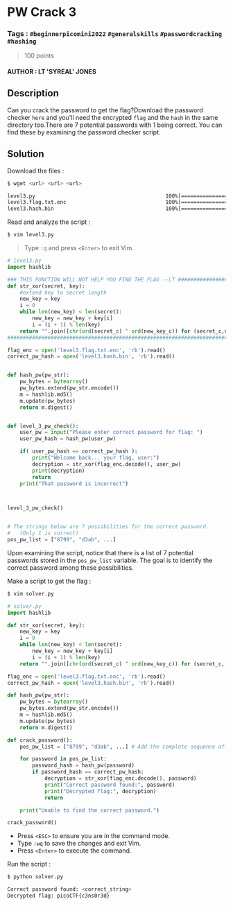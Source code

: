 # PW Crack 3

### Tags : `#beginnerpicomini2022` `#generalskills` `#passwordcracking` `#hashing`

> 100 points

#### AUTHOR : LT 'SYREAL' JONES

## Description

Can you crack the password to get the flag?Download the password checker `here` and you'll need the encrypted `flag` and the `hash` in the same directory too.There are 7 potential passwords with 1 being correct. You can find these by examining the password checker script.

## Solution

Download the files :

``` bash
$ wget <url> <url> <url>

level3.py                                          100%[=================>]
level3.flag.txt.enc                                100%[=================>]
level3.hash.bin                                    100%[=================>]
```

Read and analyze the script :

``` bash
$ vim level3.py
```

> Type `:q`  and press `<Enter>` to exit Vim.

```python
# level3.py
import hashlib

### THIS FUNCTION WILL NOT HELP YOU FIND THE FLAG --LT ########################
def str_xor(secret, key):
    #extend key to secret length
    new_key = key
    i = 0
    while len(new_key) < len(secret):
        new_key = new_key + key[i]
        i = (i + 1) % len(key)
    return "".join([chr(ord(secret_c) ^ ord(new_key_c)) for (secret_c,new_key_c) in zip(secret,new_key)])
###############################################################################

flag_enc = open('level3.flag.txt.enc', 'rb').read()
correct_pw_hash = open('level3.hash.bin', 'rb').read()


def hash_pw(pw_str):
    pw_bytes = bytearray()
    pw_bytes.extend(pw_str.encode())
    m = hashlib.md5()
    m.update(pw_bytes)
    return m.digest()


def level_3_pw_check():
    user_pw = input("Please enter correct password for flag: ")
    user_pw_hash = hash_pw(user_pw)

    if( user_pw_hash == correct_pw_hash ):
        print("Welcome back... your flag, user:")
        decryption = str_xor(flag_enc.decode(), user_pw)
        print(decryption)
        return
    print("That password is incorrect")



level_3_pw_check()


# The strings below are 7 possibilities for the correct password. 
#   (Only 1 is correct)
pos_pw_list = ["8799", "d3ab", ...]
```

Upon examining the script, notice that there is a list of 7 potential passwords stored in the `pos_pw_list` variable. The goal is to identify the correct password among these possibilities.

Make a script to get the flag :

``` bash
$ vim solver.py
```

``` python
# solver.py
import hashlib

def str_xor(secret, key):
    new_key = key
    i = 0
    while len(new_key) < len(secret):
        new_key = new_key + key[i]
        i = (i + 1) % len(key)
    return "".join([chr(ord(secret_c) ^ ord(new_key_c)) for (secret_c, new_key_c) in zip(secret, new_key)])

flag_enc = open('level3.flag.txt.enc', 'rb').read()
correct_pw_hash = open('level3.hash.bin', 'rb').read()

def hash_pw(pw_str):
    pw_bytes = bytearray()
    pw_bytes.extend(pw_str.encode())
    m = hashlib.md5()
    m.update(pw_bytes)
    return m.digest()

def crack_password():
    pos_pw_list = ["8799", "d3ab", ...] # Add the complete sequence of 7 strings

    for password in pos_pw_list:
        password_hash = hash_pw(password)
        if password_hash == correct_pw_hash:
            decryption = str_xor(flag_enc.decode(), password)
            print("Correct password found:", password)
            print("Decrypted flag:", decryption)
            return

    print("Unable to find the correct password.")

crack_password()

```

* Press `<ESC>` to ensure you are in the command mode.
* Type `:wq` to save the changes and exit Vim. 
* Press `<Enter>` to execute the command.

Run the script :

``` bash
$ python solver.py

Correct password found: <correct_string>
Decrypted flag: picoCTF{c3ns0r3d}
``` 